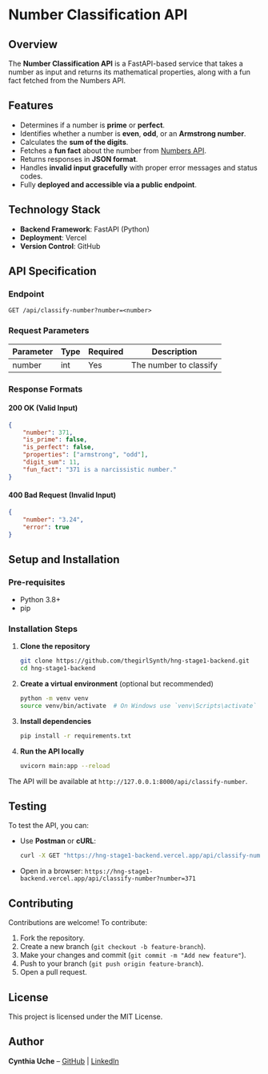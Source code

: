 # Number Classification API

## Overview
The **Number Classification API** is a FastAPI-based service that takes a number as input and returns its mathematical properties, along with a fun fact fetched from the Numbers API.

## Features
- Determines if a number is **prime** or **perfect**.
- Identifies whether a number is **even**, **odd**, or an **Armstrong number**.
- Calculates the **sum of the digits**.
- Fetches a **fun fact** about the number from [Numbers API](http://numbersapi.com/).
- Returns responses in **JSON format**.
- Handles **invalid input gracefully** with proper error messages and status codes.
- Fully **deployed and accessible via a public endpoint**.

## Technology Stack
- **Backend Framework**: FastAPI (Python)
- **Deployment**: Vercel
- **Version Control**: GitHub

## API Specification
### Endpoint
```
GET /api/classify-number?number=<number>
```

### Request Parameters
| Parameter | Type   | Required | Description |
|-----------|--------|----------|-------------|
| number    | int    | Yes      | The number to classify |

### Response Formats
#### **200 OK (Valid Input)**
```json
{
    "number": 371,
    "is_prime": false,
    "is_perfect": false,
    "properties": ["armstrong", "odd"],
    "digit_sum": 11,
    "fun_fact": "371 is a narcissistic number."
}
```

#### **400 Bad Request (Invalid Input)**
```json
{
    "number": "3.24",
    "error": true
}
```

## Setup and Installation
### Pre-requisites
- Python 3.8+
- pip

### Installation Steps
1. **Clone the repository**
   ```sh
   git clone https://github.com/thegirlSynth/hng-stage1-backend.git
   cd hng-stage1-backend
   ```

2. **Create a virtual environment** (optional but recommended)
   ```sh
   python -m venv venv
   source venv/bin/activate  # On Windows use `venv\Scripts\activate`
   ```

3. **Install dependencies**
   ```sh
   pip install -r requirements.txt
   ```

4. **Run the API locally**
   ```sh
   uvicorn main:app --reload
   ```

The API will be available at `http://127.0.0.1:8000/api/classify-number`.


## Testing
To test the API, you can:
- Use **Postman** or **cURL**:
  ```sh
  curl -X GET "https://hng-stage1-backend.vercel.app/api/classify-number?number=371" -H "accept: application/json"
  ```
- Open in a browser: `https://hng-stage1-backend.vercel.app/api/classify-number?number=371`

## Contributing
Contributions are welcome! To contribute:
1. Fork the repository.
2. Create a new branch (`git checkout -b feature-branch`).
3. Make your changes and commit (`git commit -m "Add new feature"`).
4. Push to your branch (`git push origin feature-branch`).
5. Open a pull request.

## License
This project is licensed under the MIT License.

## Author
**Cynthia Uche** – [GitHub](https://github.com/thegirlSynth) | [LinkedIn](https://linkedin.com/in/thecynthiauche)

